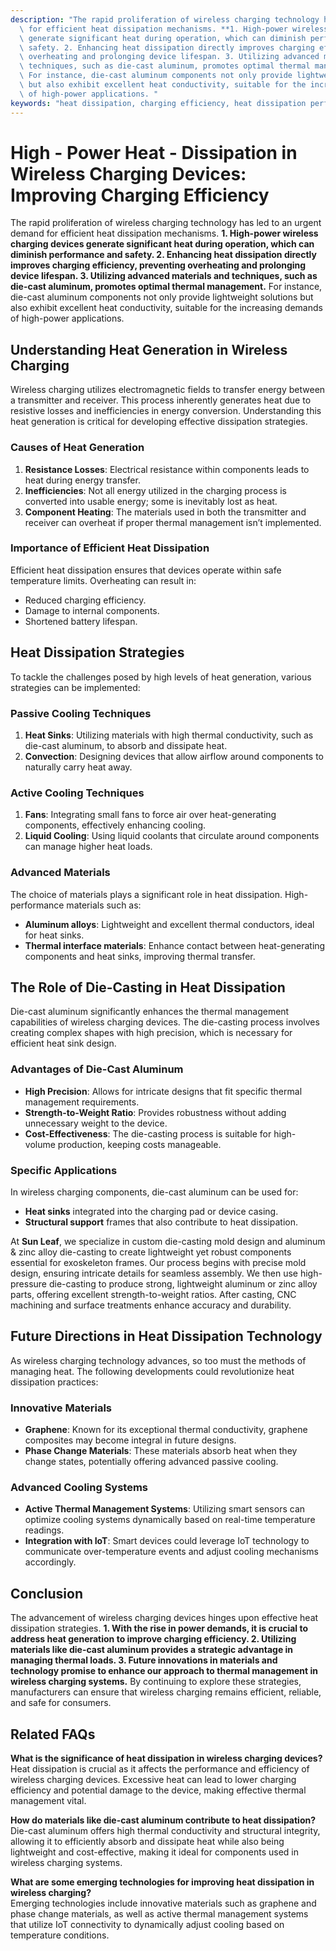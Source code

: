 ```yaml
---
description: "The rapid proliferation of wireless charging technology has led to an urgent demand\
  \ for efficient heat dissipation mechanisms. **1. High-power wireless charging devices\
  \ generate significant heat during operation, which can diminish performance and\
  \ safety. 2. Enhancing heat dissipation directly improves charging efficiency, preventing\
  \ overheating and prolonging device lifespan. 3. Utilizing advanced materials and\
  \ techniques, such as die-cast aluminum, promotes optimal thermal management.**\
  \ For instance, die-cast aluminum components not only provide lightweight solutions\
  \ but also exhibit excellent heat conductivity, suitable for the increasing demands\
  \ of high-power applications. "
keywords: "heat dissipation, charging efficiency, heat dissipation performance, die-cast aluminum"
---
```

# High - Power Heat - Dissipation in Wireless Charging Devices: Improving Charging Efficiency

The rapid proliferation of wireless charging technology has led to an urgent demand for efficient heat dissipation mechanisms. **1. High-power wireless charging devices generate significant heat during operation, which can diminish performance and safety. 2. Enhancing heat dissipation directly improves charging efficiency, preventing overheating and prolonging device lifespan. 3. Utilizing advanced materials and techniques, such as die-cast aluminum, promotes optimal thermal management.** For instance, die-cast aluminum components not only provide lightweight solutions but also exhibit excellent heat conductivity, suitable for the increasing demands of high-power applications. 

## **Understanding Heat Generation in Wireless Charging**

Wireless charging utilizes electromagnetic fields to transfer energy between a transmitter and receiver. This process inherently generates heat due to resistive losses and inefficiencies in energy conversion. Understanding this heat generation is critical for developing effective dissipation strategies.

### Causes of Heat Generation
1. **Resistance Losses**: Electrical resistance within components leads to heat during energy transfer.
2. **Inefficiencies**: Not all energy utilized in the charging process is converted into usable energy; some is inevitably lost as heat.
3. **Component Heating**: The materials used in both the transmitter and receiver can overheat if proper thermal management isn’t implemented.

### Importance of Efficient Heat Dissipation
Efficient heat dissipation ensures that devices operate within safe temperature limits. Overheating can result in:
- Reduced charging efficiency.
- Damage to internal components.
- Shortened battery lifespan.

## **Heat Dissipation Strategies**

To tackle the challenges posed by high levels of heat generation, various strategies can be implemented:

### Passive Cooling Techniques
1. **Heat Sinks**: Utilizing materials with high thermal conductivity, such as die-cast aluminum, to absorb and dissipate heat.
2. **Convection**: Designing devices that allow airflow around components to naturally carry heat away.

### Active Cooling Techniques
1. **Fans**: Integrating small fans to force air over heat-generating components, effectively enhancing cooling.
2. **Liquid Cooling**: Using liquid coolants that circulate around components can manage higher heat loads.

### Advanced Materials
The choice of materials plays a significant role in heat dissipation. High-performance materials such as:
- **Aluminum alloys**: Lightweight and excellent thermal conductors, ideal for heat sinks.
- **Thermal interface materials**: Enhance contact between heat-generating components and heat sinks, improving thermal transfer.

## **The Role of Die-Casting in Heat Dissipation**

Die-cast aluminum significantly enhances the thermal management capabilities of wireless charging devices. The die-casting process involves creating complex shapes with high precision, which is necessary for efficient heat sink design.

### Advantages of Die-Cast Aluminum
- **High Precision**: Allows for intricate designs that fit specific thermal management requirements.
- **Strength-to-Weight Ratio**: Provides robustness without adding unnecessary weight to the device.
- **Cost-Effectiveness**: The die-casting process is suitable for high-volume production, keeping costs manageable.

### Specific Applications
In wireless charging components, die-cast aluminum can be used for:
- **Heat sinks** integrated into the charging pad or device casing.
- **Structural support** frames that also contribute to heat dissipation.

At **Sun Leaf**, we specialize in custom die-casting mold design and aluminum & zinc alloy die-casting to create lightweight yet robust components essential for exoskeleton frames. Our process begins with precise mold design, ensuring intricate details for seamless assembly. We then use high-pressure die-casting to produce strong, lightweight aluminum or zinc alloy parts, offering excellent strength-to-weight ratios. After casting, CNC machining and surface treatments enhance accuracy and durability.

## **Future Directions in Heat Dissipation Technology**

As wireless charging technology advances, so too must the methods of managing heat. The following developments could revolutionize heat dissipation practices:

### Innovative Materials
- **Graphene**: Known for its exceptional thermal conductivity, graphene composites may become integral in future designs.
- **Phase Change Materials**: These materials absorb heat when they change states, potentially offering advanced passive cooling.

### Advanced Cooling Systems
- **Active Thermal Management Systems**: Utilizing smart sensors can optimize cooling systems dynamically based on real-time temperature readings.
- **Integration with IoT**: Smart devices could leverage IoT technology to communicate over-temperature events and adjust cooling mechanisms accordingly.

## **Conclusion**

The advancement of wireless charging devices hinges upon effective heat dissipation strategies. **1. With the rise in power demands, it is crucial to address heat generation to improve charging efficiency. 2. Utilizing materials like die-cast aluminum provides a strategic advantage in managing thermal loads. 3. Future innovations in materials and technology promise to enhance our approach to thermal management in wireless charging systems.** By continuing to explore these strategies, manufacturers can ensure that wireless charging remains efficient, reliable, and safe for consumers.

## Related FAQs

**What is the significance of heat dissipation in wireless charging devices?**  
Heat dissipation is crucial as it affects the performance and efficiency of wireless charging devices. Excessive heat can lead to lower charging efficiency and potential damage to the device, making effective thermal management vital.

**How do materials like die-cast aluminum contribute to heat dissipation?**  
Die-cast aluminum offers high thermal conductivity and structural integrity, allowing it to efficiently absorb and dissipate heat while also being lightweight and cost-effective, making it ideal for components used in wireless charging systems.

**What are some emerging technologies for improving heat dissipation in wireless charging?**  
Emerging technologies include innovative materials such as graphene and phase change materials, as well as active thermal management systems that utilize IoT connectivity to dynamically adjust cooling based on temperature conditions.
